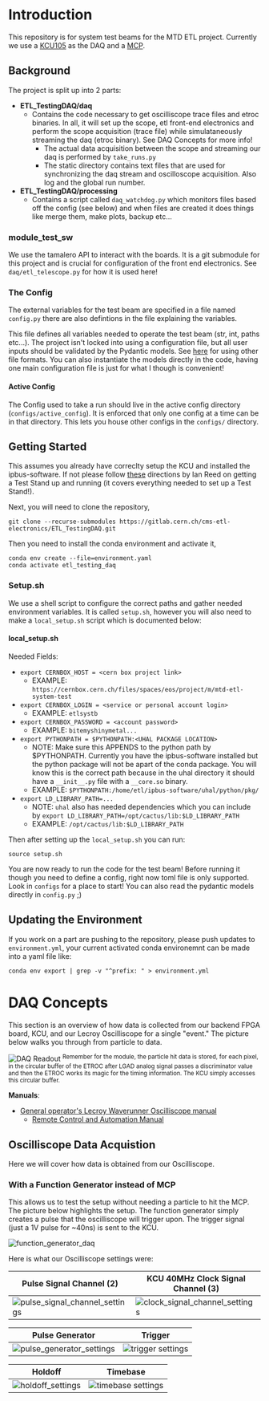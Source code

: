 # Introduction

This repository is for system test beams for the MTD ETL project. Currently we use a [KCU105](https://etl-rb.docs.cern.ch/Hardware/#kcu105) as the DAQ and a [MCP](https://en.wikipedia.org/wiki/Microchannel_plate_detector). 

## Background
The project is split up into 2 parts:
* **ETL_TestingDAQ/daq**
    * Contains the code necessary to get oscilliscope trace files and etroc binaries. In all, it will set up the scope, etl front-end electronics and perform the scope acquisition (trace file) while simulataneously streaming the daq (etroc binary). See DAQ Concepts for more info!
        * The actual data acquisition between the scope and streaming our daq is performed by `take_runs.py`
        * The static directory contains text files that are used for synchronizing the daq stream and oscilloscope acquisition. Also log and the global run number.
* **ETL_TestingDAQ/processing**
    * Contains a script called `daq_watchdog.py` which monitors files based off the config (see below) and when files are created it does things like merge them, make plots, backup etc...

### module_test_sw
We use the tamalero API to interact with the boards. It is a git submodule for this project and is crucial for configuration of the front end electronics. See `daq/etl_telescope.py` for how it is used here!

### The Config
The external variables for the test beam are specified in a file named `config.py` there are also defintions in the file explaining the variables. 

This file defines all variables needed to operate the test beam (str, int, paths etc...). The project isn't locked into using a configuration file, but all user inputs should be validated by the Pydantic models. See [here](https://docs.pydantic.dev/latest/examples/files/) for using other file formats. You can also instantiate the models directly in the code, having one main configuration file is just for what I though is convenient!

#### Active Config
The Config used to take a run should live in the active config directory (`configs/active_config`). It is enforced that only one config at a time can be in that directory. This lets you house other configs in the `configs/` directory.

## Getting Started
This assumes you already have correclty setup the KCU and installed the ipbus-software. If not please follow [these](https://github.com/nebraska-silicon-lab/Lab-Instructions/blob/master/sop/ETL/200%20-%20ETL%20Test%20Stand%20Setup.md) directions by Ian Reed on getting a Test Stand up and running (it covers everything needed to set up a Test Stand!).

Next, you will need to clone the repository,
```
git clone --recurse-submodules https://gitlab.cern.ch/cms-etl-electronics/ETL_TestingDAQ.git
```

Then you need to install the conda environment and activate it,
```
conda env create --file=environment.yaml
conda activate etl_testing_daq
```

### Setup.sh
We use a shell script to configure the correct paths and gather needed environment variables. It is called `setup.sh`, however you will also need to make a `local_setup.sh` script which is documented below:
#### local_setup.sh
Needed Fields:
- `export CERNBOX_HOST = <cern box project link>`
    - EXAMPLE: `https://cernbox.cern.ch/files/spaces/eos/project/m/mtd-etl-system-test`
- `export CERNBOX_LOGIN = <service or personal account login>`
    - EXAMPLE: `etlsystb`
- `export CERNBOX_PASSWORD = <account password>`
    - EXAMPLE: `bitemyshinymetal...`
- `export PYTHONPATH = $PYTHONPATH:<UHAL PACKAGE LOCATION>`
    - NOTE: Make sure this APPENDS to the python path by $PYTHONPATH. Currently you have the ipbus-software installed but the python package will not be apart of the conda package. You will know this is the correct path because in the uhal directory it should have a `__init__.py` file with a `__core.so` binary.
    - EXAMPLE: `$PYTHONPATH:/home/etl/ipbus-software/uhal/python/pkg/`
- `export LD_LIBRARY_PATH=...`
    - NOTE: `uhal` also has needed dependencies which you can include by `export LD_LIBRARY_PATH=/opt/cactus/lib:$LD_LIBRARY_PATH`
    - EXAMPLE: `/opt/cactus/lib:$LD_LIBRARY_PATH`

Then after setting up the `local_setup.sh` you can run:
```
source setup.sh
```
You are now ready to run the code for the test beam! Before running it though you need to define a config, right now toml file is only supported. Look in `configs` for a place to start! You can also read the pydantic models directly in `config.py` ;)

## Updating the Environment

If you work on a part are pushing to the repository, please push updates to `environment.yml`, your current activated conda environemnt can be made into a yaml file like: 
```
conda env export | grep -v "^prefix: " > environment.yml
```

# DAQ Concepts

This section is an overview of how data is collected from our backend FPGA board, KCU, and our Lecroy Oscilliscope for a single "event."  The picture below walks you through from particle to data.

![DAQ Readout](images/DAQ_Readout.png) <sup>Remember for the module, the particle hit data is stored, for each pixel, in the circular buffer of the ETROC after LGAD analog signal passes a discriminator value and then the ETROC works its magic for the timing information. The KCU simply accesses this circular buffer.</sup>

**Manuals**:
* [General operator's Lecroy Waverunner Oscilliscope manual](https://cdn.teledynelecroy.com/files/manuals/waverunner-8000-operators-manual.pdf)
    * [Remote Control and Automation Manual](https://cdn.teledynelecroy.com/files/manuals/maui-remote-control-and-automation-manual.pdf)

## Oscilliscope Data Acquistion

Here we will cover how data is obtained from our Oscilliscope.

### With a Function Generator instead of MCP
This allows us to test the setup without needing a particle to hit the MCP. The picture below highlights the setup. The function generator simply creates a pulse that the oscilliscope will trigger upon. The trigger signal (just a 1V pulse for ~40ns) is sent to the KCU.

![function_generator_daq](images/function_generator_daq.png)

Here is what our Oscilliscope settings were: 

|Pulse Signal Channel (2)|KCU 40MHz Clock Signal Channel (3)|
|---|---|
|![pulse_signal_channel_settings](images/365A9440-B7A4-407E-B0A7-822261808506.jpg)|![clock_signal_channel_settings](images/DDF35E18-184B-46CC-9CC3-67068653F8A0.jpg)

|Pulse Generator|Trigger|
|---|---|
|![pulse_generator_settings](images/3CA769FC-A3AE-4C3D-81A7-CD92E135DFA8.jpg)|![trigger settings](images/635DFFE2-5842-435D-AA8D-CB0B5EA12C23.jpg)|

|Holdoff|Timebase|
|---|---|
|![holdoff_settings](images/EA31AC74-8D68-434C-B060-6147203742AC.jpg)|![timebase settings](images/0A70AFA2-1BCF-4124-A30F-91009D3B21DC.jpg)|